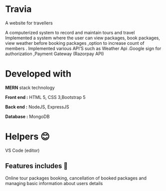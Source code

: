 # Travia
A website for travellers 

A computerized system to record and maintain tours and travel Implemented a system where the user can view packages, book packages, view weather before booking packages ,option to increase count of members .  Implemented various API’S  such as  Weather Api .Google sign for authorization ,Payment Gateway (Razorpay API)

# Developed with

 **MERN** stack technology
 
**Front end :** HTML 5, CSS 3,Bootstrap 5 

**Back end :** NodeJS, ExpressJS

**Database :** MongoDB 

# Helpers :blush:
VS Code (editor) 


## Features includes :muscle: 
Online tour packages booking, cancellation of booked packages and managing basic information about users details

